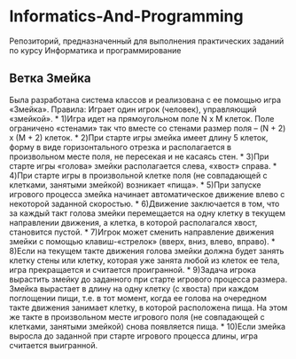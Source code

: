 # Informatics-And-Programming
Репозиторий, предназначенный для выполнения практических заданий по курсу Информатика и программирование


## Ветка Змейка
Была разработана система классов и реализована с ее помощью игра «Змейка».
Правила:
 Играет один игрок (человек), управляющий «змейкой».
    * 1)Игра идет на прямоугольном поле N x M клеток. Поле ограничено «стенами» так что
вместе со стенами размер поля – (N + 2) x (M + 2) клеток.
    * 2)При старте игры змейка имеет длину 5 клеток, форму в виде горизонтального отрезка и
располагается в произвольном месте поля, не пересекая и не касаясь стен.
    * 3)При старте игры «голова» змейки располагается слева, «хвост» справа.
    * 4)При старте игры в произвольной клетке поля (не совпадающей с клетками, занятыми
змейкой) возникает «пища».
    * 5)При запуске игрового процесса змейка начинает автоматическое движение влево с некоторой заданной скоростью.
    * 6)Движение заключается в том, что за каждый такт голова змейки перемещается на одну
клетку в текущем направлении движения, а клетка, в которой располагался хвост,
становится пустой.
    * 7)Игрок может сменить направление движения змейки с помощью клавиш-«стрелок»
(вверх, вниз, влево, вправо).
    * 8)Если на текущем такте движения голова змейки должна будет занять клетку стены или
клетку, которая уже занята любой из клеток ее тела, игра прекращается и считается
проигранной.
    * 9)Задача игрока вырастить змейку до заданного при старте игрового процесса размера.
Змейка вырастает в длину на одну клетку (с хвоста) при каждом поглощении пищи, т.е. в
тот момент, когда ее голова на очередном такте движения занимает клетку, в которой
расположена пища. На этом же такте в произвольном месте игрового поля (не
совпадающей с клетками, занятыми змейкой) снова появляется пища.
    * 10)Если змейка выросла до заданной при старте игрового процесса длины, игра считается
выигранной.
